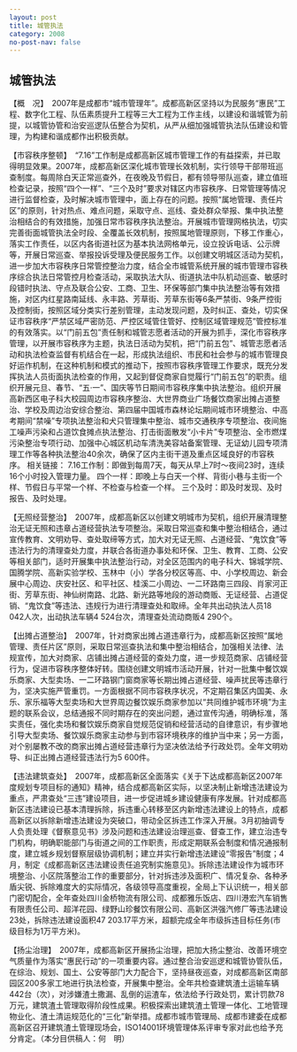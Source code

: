 ```yaml
---
layout: post
title: 城管执法
category: 2008
no-post-nav: false
---
```


##  城管执法

【概　况】　2007年是成都市“城市管理年”。成都高新区坚持以为民服务“惠民”工程、数字化工程、队伍素质提升工程等三大工程为工作主线，以建设和谐城管为前提，以城管协管和治安巡逻队伍整合为契机，从严从细加强城管执法队伍建设和管理，为构建和谐成都作出积极贡献。
 
【市容秩序整顿】　“7.16”工作制是成都高新区城市管理工作的有益探索，并已取得明显效果。2007年，成都高新区深化城市管理长效机制，实行领导干部带班巡查制度。每周除白天正常巡查外，在夜晚及节假日，都有领导带队巡查，建立值班检查记录，按照“四个一样”、“三个及时”要求对辖区内市容秩序、日常管理等情况进行监督检查，及时解决城市管理中，面上存在的问题。按照“属地管理、责任片区”的原则，针对热点、难点问题，采取守点、巡线、查处群众举报、集中执法整治相结合的有效措施，加强日常市容秩序执法整治。开展城市管理网格执法，切实完善街面城管执法全时段、全覆盖长效机制，按照属地管理原则，下移工作重心，落实工作责任，以区内各街道社区为基本执法网格单元，设立投诉电话、公示牌等，开展日常巡查、举报投诉受理及便民服务工作。以创建文明城区活动为契机，进一步加大市容秩序日常管控整治力度，结合全市城管系统开展的城市管理市容秩序综合执法日常管控月检查活动，采取执法大队、街道执法中队机动巡查、敏感时段错时执法、守点及联合公安、工商、卫生、环保等部门集中执法整治等有效措施，对区内红星路南延线、永丰路、芳草街、芳草东街等6条严禁街、9条严控街及控制街，按照区域分类实行差别管理，主动发现问题，及时纠正、查处，切实保证市容秩序“严禁区域严密防范、严控区域管住管好、控制区域管理规范”管控标准的有效落实。以“门前五包”责任制和城管志愿者活动的开展为抓手，深化市容秩序管理，以开展市容秩序为主题，执法日活动为契机，把“门前五包”、城管志愿者活动和执法检查监督有机结合在一起，形成执法组织、市民和社会参与的城市管理良好运作机制，在这种机制和模式的推动下，按照市容秩序管理工作要求，既充分发挥执法人员街面执法检查的作用，又起到督促商家自觉履行“门前五包”的职责。组织开展元旦、春节、“五·一”、国庆等节日期间市容秩序集中执法整治。组织开展高新西区电子科大校园周边市容秩序整治、大世界商业广场餐饮商家出摊占道整治、学校及周边治安综合整治、第四届中国城市森林论坛期间城市环境整治、中高考期间“禁噪”专项执法整治和犬只管理集中整治、城市交通秩序专项整治、夜间施工噪声污染和占道饮食摊点执法整治、打击街面散发“小卡片”专项整治、全市燃煤污染整治专项行动、加强中心城区机动车清洗美容站备案管理、无证幼儿园专项清理工作等各种执法整治40余次，确保了区内主街干道及重点区域良好的市容秩序。
相关链接：
7.16工作制：即做到每周7天，每天从早上7时～夜间23时，连续16个小时投入管理力量。
四个一样：即晚上与白天一个样、背街小巷与主街一个样、节假日与平常一个样、不检查与检查一个样。
三个及时：即及时发现、及时报告、及时处理。
 
【无照经营整治】　2007年，成都高新区以创建文明城市为契机，组织开展清理整治无证无照和违章占道经营执法专项整治。采取日常巡查和集中整治相结合，通过宣传教育、文明劝导、查处取缔等方式，加大对无证无照、占道经营、“鬼饮食”等违法行为的清理查处力度，并联合各街道办事处和环保、卫生、教育、工商、公安等相关部门，适时开展集中执法整治行动，对全区范围内的电子科大、锦城学院、国腾学院、高新实验学校、玉林中（小）学各分校区等高、中、小学校周边、新会展中心周边、庆安社区、和平社区、桂溪二小周边、一二环路南三四段、肖家河正街、芳草东街、神仙树南路、北路、新光路等地段的游动商贩、无证经营、占道促销、“鬼饮食”等违法、违规行为进行清理查处和取缔。全年共出动执法人员18 042人次，出动执法车辆4 524台次，清理查处流动商贩4 290个。
 
【出摊占道整治】　2007年，针对商家出摊占道违章行为，成都高新区按照“属地管理、责任片区”原则，采取日常巡查执法和集中整治相结合，加强相关法律、法规宣传，加大对商家、店铺出摊占道经营的查处力度，进一步规范商家、店铺经营行为，促进市容秩序整体好转。围绕创建文明城市活动开展，针对一批集中餐饮娱乐商家、大型卖场、一二环路钢门窗商家等长期出摊占道经营、噪声扰民等违章行为，坚决实施严管重罚。一方面根据不同市容秩序状况，不定期召集区内国美、永乐、家乐福等大型卖场和大世界周边餐饮娱乐商家参加以“共同维护城市环境”为主题的联系会议，总结通报不同时期存在的突出问题，通过宣传沟通，明确标准，落实责任，强化卖场和餐饮娱乐商家自觉规范促销和经营活动的自律意识，有步骤地引导大型卖场、餐饮娱乐商家主动参与到市容环境秩序的维护当中来；另一方面，对个别屡教不改的商家出摊占道经营违章行为坚决依法给予行政处罚。全年文明劝导、纠正出摊占道经营违法行为5 600件。
 
【违法建筑查处】　2007年，成都高新区全面落实《关于下达成都高新区2007年度规划专项目标的通知》精神，结合成都高新区实际，以坚决制止新增违法建设为重点，严肃查处“三违”建设项目，进一步促进城乡建设健康有序发展。针对成都高新区违法建设已基本清理拆除，拆违重心转移至区内新增违法建设上的特点，成都高新区以拆除新增违法建设为突破口，带动全区拆违工作深入开展。3月初抽调专人负责处理《督察意见书》涉及问题和违法建设治理巡查、督查工作，建立治违专门机构，明确职能部门与街道之间的工作职责，形成定期联系会制度和情况通报制度，建立城乡规划督察层级协调机制；建立并实行新增违法建设“零报告”制度；4月，制定《成都高新区违法建设责任追究制实施意见》。拆除违法建设作为城市环境整治、小区院落整治工作的重要部分，针对拆违涉及面积广、情况复杂、各种矛盾尖锐、拆除难度大的实际情况，各级领导高度重视，全局上下认识统一，相关部门密切配合，全年查处四川金桥物流有限公司、成都雅乐饭店、四川港宏汽车销售有限责任公司、超洋花园、绿野山珍餐饮有限公司、高新区洪强汽修厂等违法建设23处，拆除违法建设面积47 203.17平方米，超额完成全年市级拆违目标任务(市级目标为1万平方米)。
 
【扬尘治理】　2007年，成都高新区开展扬尘治理，把加大扬尘整治、改善环境空气质量作为落实“惠民行动”的一项重要内容。通过整合治安巡逻和城管协管队伍，在综治、规划、国土、公安等部门大力配合下，坚持昼夜巡查，对成都高新区南部园区200多家工地进行执法检查，开展集中整治。全年共检查建筑渣土运输车辆442台（次），对涉嫌渣土撒漏、乱倒的运渣车，依法给予行政处罚，累计罚款78万元，建筑渣土管理取得阶段性成果。积极探索出建筑渣土管理一体化、工地管理物业化、渣土清运规范化的“三化”新举措。成都市城市管理局、成都市建委在成都高新区召开建筑渣土管理现场会，ISO14001环境管理体系评审专家对此也给予充分肯定。（本分目供稿人：何　明）
 